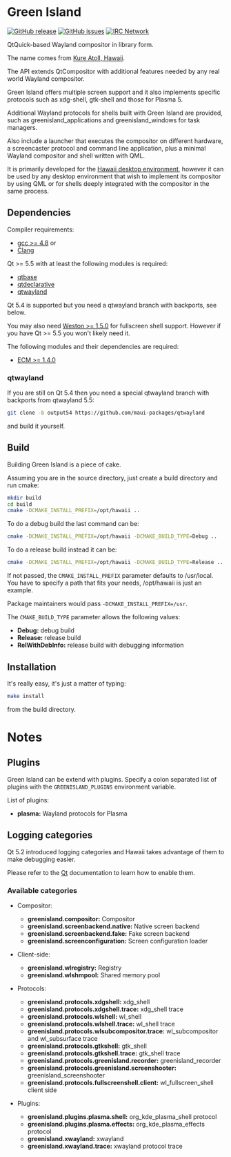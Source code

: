 Green Island
============

[![GitHub release](https://img.shields.io/github/release/greenisland/greenisland.svg)](https://github.com/greenisland/greenisland)
[![GitHub issues](https://img.shields.io/github/issues/greenisland/greenisland.svg)](https://github.com/greenisland/greenisland/issues)
[![IRC Network](https://img.shields.io/badge/irc-freenode-blue.svg "IRC Freenode")](https://webchat.freenode.net/?channels=hawaii-desktop)

QtQuick-based Wayland compositor in library form.

The name comes from [Kure Atoll, Hawaii](http://en.wikipedia.org/wiki/Green_Island,_Hawaii).

The API extends QtCompositor with additional features needed by any real world
Wayland compositor.

Green Island offers multiple screen support and it also implements specific
protocols such as xdg-shell, gtk-shell and those for Plasma 5.

Additional Wayland protocols for shells built with Green Island are provided,
such as greenisland_applications and greenisland_windows for task managers.

Also include a launcher that executes the compositor on different hardware,
a screencaster protocol and command line application, plus a
minimal Wayland compositor and shell written with QML.

It is primarily developed for the [Hawaii desktop environment](https://github.com/hawaii-desktop),
however it can be used by any desktop environment that wish to implement
its compositor by using QML or for shells deeply integrated with the compositor
in the same process.

## Dependencies

Compiler requirements:

* [gcc >= 4.8](https://gcc.gnu.org/gcc-4.8/) or
* [Clang](http://clang.llvm.org/)

Qt >= 5.5 with at least the following modules is required:

* [qtbase](http://code.qt.io/cgit/qt/qtbase.git)
* [qtdeclarative](http://code.qt.io/cgit/qt/qtdeclarative.git)
* [qtwayland](http://code.qt.io/cgit/qt/qtwayland.git)

Qt 5.4 is supported but you need a qtwayland branch with backports,
see below.

You may also need [Weston >= 1.5.0](http://wayland.freedesktop.org) for
fullscreen shell support.  However if you have Qt >= 5.5 you won't likely need it.

The following modules and their dependencies are required:

* [ECM >= 1.4.0](http://quickgit.kde.org/?p=extra-cmake-modules.git)

### qtwayland

If you are still on Qt 5.4 then you need a special qtwayland branch
with backports from qtwayland 5.5:

```sh
git clone -b output54 https://github.com/maui-packages/qtwayland
```

and build it yourself.

## Build

Building Green Island is a piece of cake.

Assuming you are in the source directory, just create a build directory
and run cmake:

```sh
mkdir build
cd build
cmake -DCMAKE_INSTALL_PREFIX=/opt/hawaii ..
```

To do a debug build the last command can be:

```sh
cmake -DCMAKE_INSTALL_PREFIX=/opt/hawaii -DCMAKE_BUILD_TYPE=Debug ..
```

To do a release build instead it can be:

```sh
cmake -DCMAKE_INSTALL_PREFIX=/opt/hawaii -DCMAKE_BUILD_TYPE=Release ..
```

If not passed, the `CMAKE_INSTALL_PREFIX` parameter defaults to /usr/local.
You have to specify a path that fits your needs, /opt/hawaii is just an example.

Package maintainers would pass `-DCMAKE_INSTALL_PREFIX=/usr`.

The `CMAKE_BUILD_TYPE` parameter allows the following values:

* **Debug:** debug build
* **Release:** release build
* **RelWithDebInfo:** release build with debugging information

## Installation

It's really easy, it's just a matter of typing:

```sh
make install
```

from the build directory.

# Notes

## Plugins

Green Island can be extend with plugins.
Specify a colon separated list of plugins with the ``GREENISLAND_PLUGINS``
environment variable.

List of plugins:

* **plasma:** Wayland protocols for Plasma

## Logging categories

Qt 5.2 introduced logging categories and Hawaii takes advantage of
them to make debugging easier.

Please refer to the [Qt](http://doc.qt.io/qt-5/qloggingcategory.html) documentation
to learn how to enable them.

### Available categories

* Compositor:
  * **greenisland.compositor:** Compositor
  * **greenisland.screenbackend.native:** Native screen backend
  * **greenisland.screenbackend.fake:** Fake screen backend
  * **greenisland.screenconfiguration:** Screen configuration loader

* Client-side:
  * **greenisland.wlregistry:** Registry
  * **greenisland.wlshmpool:** Shared memory pool

* Protocols:
  * **greenisland.protocols.xdgshell:** xdg_shell
  * **greenisland.protocols.xdgshell.trace:** xdg_shell trace
  * **greenisland.protocols.wlshell:** wl_shell
  * **greenisland.protocols.wlshell.trace:** wl_shell trace
  * **greenisland.protocols.wlsubcompositor.trace:** wl_subcompositor and wl_subsurface trace
  * **greenisland.protocols.gtkshell:** gtk_shell
  * **greenisland.protocols.gtkshell.trace:** gtk_shell trace
  * **greenisland.protocols.greenisland.recorder:** greenisland_recorder
  * **greenisland.protocols.greenisland.screenshooter:** greenisland_screenshooter
  * **greenisland.protocols.fullscreenshell.client:** wl_fullscreen_shell client side

* Plugins:
  * **greenisland.plugins.plasma.shell:** org_kde_plasma_shell protocol
  * **greenisland.plugins.plasma.effects:** org_kde_plasma_effects protocol
  * **greenisland.xwayland:** xwayland
  * **greenisland.xwayland.trace:** xwayland protocol trace
